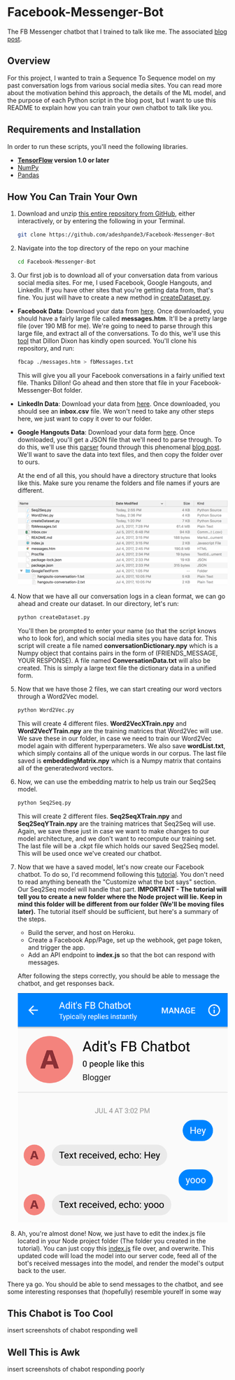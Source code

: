 # Facebook-Messenger-Bot

The FB Messenger chatbot that I trained to talk like me. The associated [blog post](). 

## Overview

For this project, I wanted to train a Sequence To Sequence model on my past conversation logs from various social media sites. You can read more about the motivation behind this approach, the details of the ML model, and the purpose of each Python script in the blog post, but I want to use this README to explain how you can train your own chatbot to talk like you. 

## Requirements and Installation
In order to run these scripts, you'll need the following libraries. 

* **[TensorFlow](https://www.tensorflow.org/install/) version 1.0 or later**
* [NumPy](https://docs.scipy.org/doc/numpy/user/install.html)
* [Pandas](https://pandas.pydata.org/pandas-docs/stable/install.html)

## How You Can Train Your Own

1. Download and unzip [this entire repository from GitHub](https://github.com/adeshpande3/Facebook-Messenger-Bot), either interactively, or by entering the following in your Terminal.
    ```bash
    git clone https://github.com/adeshpande3/Facebook-Messenger-Bot
    ```

2. Navigate into the top directory of the repo on your machine
    ```bash
    cd Facebook-Messenger-Bot
    ```
3. Our first job is to download all of your conversation data from various social media sites. For me, I used Facebook, Google Hangouts, and LinkedIn. If you have other sites that you're getting data from, that's fine. You just will have to create a new method in [createDataset.py](https://github.com/adeshpande3/Facebook-Messenger-Bot/blob/master/createDataset.py). 

* **Facebook Data**: Download your data from [here](https://www.facebook.com/help/131112897028467). Once downloaded, you should have a fairly large file called **messages.htm**. It'll be a pretty large file (over 190 MB for me). We're going to need to parse through this large file, and extract all of the conversations. To do this, we'll use this [tool](https://github.com/ownaginatious/fbchat-archive-parser) that Dillon Dixon has kindly open sourced. You'll clone his repository, and run:
    ```bash
    fbcap ./messages.htm > fbMessages.txt
    ```
    This will give you all your Facebook conversations in a fairly unified text file. Thanks Dillon! Go ahead and then store that file in your Facebook-Messenger-Bot folder. 

* **LinkedIn Data**: Download your data from [here](https://www.linkedin.com/psettings/member-data). Once downloaded, you should see an **inbox.csv** file. We won't need to take any other steps here, we just want to copy it over to our folder. 

* **Google Hangouts Data**: Download your data form [here](https://takeout.google.com/settings/takeout/custom/chat). Once downloaded, you'll get a JSON file that we'll need to parse through. To do this, we'll use this [parser](https://takeout.google.com/settings/takeout/custom/chat) found through this phenomenal [blog post](https://blog.jay2k1.com/2014/11/10/how-to-export-and-backup-your-google-hangouts-chat-history/). We'll want to save the data into text files, and then copy the folder over to ours. 

    At the end of all this, you should have a directory structure that looks like this. Make sure you rename the folders and file names if yours are different. 

    ![](Images/DirectoryStructure.png)

4. Now that we have all our conversation logs in a clean format, we can go ahead and create our dataset. In our directory, let's run:
    ```bash
    python createDataset.py
    ```
    You'll then be prompted to enter your name (so that the script knows who to look for), and which social media sites you have data for. This script will create a file named **conversationDictionary.npy** which is a Numpy object that contains pairs in the form of (FRIENDS_MESSAGE, YOUR RESPONSE). A file named **ConversationData.txt** will also be created. This is simply a large text file the dictionary data in a unified form. 

5. Now that we have those 2 files, we can start creating our word vectors through a Word2Vec model. 
    ```bash
    python Word2Vec.py
    ```
    This will create 4 different files. **Word2VecXTrain.npy** and **Word2VecYTrain.npy** are the training matrices that Word2Vec will use. We save these in our folder, in case we need to train our Word2Vec model again with different hyperparameters. We also save **wordList.txt**, which simply contains all of the unique words in our corpus. The last file saved is **embeddingMatrix.npy**  which is a Numpy matrix that contains all of the generatedword vectors. 

6. Now, we can use the embedding matrix to help us train our Seq2Seq model.
    ```bash
    python Seq2Seq.py
    ```
    This will create 2 different files. **Seq2SeqXTrain.npy** and **Seq2SeqYTrain.npy** are the training matrices that Seq2Seq will use. Again, we save these just in case we want to make changes to our model architecture, and we don't want to recompute our training set. The last file will be a .ckpt file which holds our saved Seq2Seq model. This will be used once we've created our chatbot. 

7. Now that we have a saved model, let's now create our Facebook chatbot. To do so, I'd recommend following this [tutorial](https://github.com/jw84/messenger-bot-tutorial). You don't need to read anything beneath the "Customize what the bot says" section. Our Seq2Seq model will handle that part. **IMPORTANT - The tutorial will tell you to create a new folder where the Node project will lie. Keep in mind this folder will be different from our folder (We'll be moving files later).** The tutorial itself should be sufficient, but here's a summary of the steps. 

    - Build the server, and host on Heroku. 
    - Create a Facebook App/Page, set up the webhook, get page token, and trigger the app. 
    - Add an API endpoint to **index.js** so that the bot can respond with messages. 

    After following the steps correctly, you should be able to message the chatbot, and get responses back. 

    ![](Images/DefaultChatbotResponse.png)

8. Ah, you're almost done! Now, we just have to edit the index.js file located in your Node project folder (The folder you created in the tutorial). You can just copy this [index.js](https://github.com/adeshpande3/Facebook-Messenger-Bot/blob/master/index.js) file over, and overwrite. This updated code will load the model into our server code, feed all of the bot's received messages into the model, and render the model's output back to the user. 

There ya go. You should be able to send messages to the chatbot, and see some interesting responses that (hopefully) resemble yourelf in some way

## This Chabot is Too Cool 

insert screenshots of chabot responding well 

## Well This is Awk

insert screenshots of chabot responding poorly 
